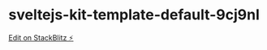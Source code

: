 # sveltejs-kit-template-default-9cj9nl

[Edit on StackBlitz ⚡️](https://stackblitz.com/edit/sveltejs-kit-template-default-9cj9nl)